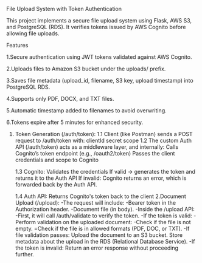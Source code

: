 File Upload System with Token Authentication

This project implements a secure file upload system using Flask, AWS S3, and PostgreSQL (RDS). It verifies tokens issued by AWS Cognito before allowing file uploads.

Features

1.Secure authentication using JWT tokens validated against AWS Cognito.

2.Uploads files to Amazon S3 bucket under the uploads/ prefix.

3.Saves file metadata (upload_id, filename, S3 key, upload timestamp) into PostgreSQL RDS.

4.Supports only PDF, DOCX, and TXT files.

5.Automatic timestamp added to filenames to avoid overwriting.

6.Tokens expire after 5 minutes for enhanced security.



1. Token Generation (/auth/token):
    1.1	Client (like Postman) sends a POST request to /auth/token with:
           clientId
           secret
           scope
    1.2 The custom Auth API (/auth/token) acts as a middleware layer, and internally:
            Calls Cognito’s token endpoint (e.g., /oauth2/token)
            Passes the client credentials and scope to Cognito
    
    1.3 Cognito:
        	Validates the credentials
        	If valid → generates the token and returns it to the Auth API
        	If invalid: Cognito returns an error, which is forwarded back by the Auth API.

    1.4 Auth API:
            Returns Cognito's token back to the client
2.Document Upload (/upload):
	   -The request will include:
	       -Bearer token in the Authorization header.
        	-Document file (in body).
    	-Inside the /upload API:
            -First, it will call /auth/validate to verify the token.
        	-If the token is valid:
            	-Perform validation on the uploaded document:
                	-Check if the file is not empty.
                	=Check if the file is in allowed formats (PDF, DOC, or TXT).
            	-If file validation passes:
                    Upload the document to an S3 bucket.
                    Store metadata about the upload in the RDS (Relational Database Service).
                -If the token is invalid:
                	Return an error response without proceeding further.


    


